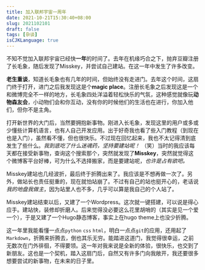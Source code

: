 ```yaml
---
title: 加入联邦宇宙一周年
date: 2021-10-21T15:30:40+08:00
slug: 2021102101
draft: false
tags: [杂谈]
isCJKLanguage: true
---
```


不知不觉加入联邦宇宙已经快**一年**的时间了。去年在机缘巧合之下，抛弃豆瓣注册了长毛象，随后发现了Misskey，并尝试自己建站。在这一年中发生了许多改变。

**老生重谈**，知道长毛象也有几年的时间，但始终没有走进门。去年这个时间，这扇门终于打开，进门之后我发现这是个**magic place**。注册长毛象之后发现这是一个和微博完全不一样的地方，长毛象四处洋溢着轻松快乐的气氛，这种感觉就像玩**动物森友会**，小动物们会和你互动，没有你的时候他们的生活也在进行，你加入他们，但你不是主角。

打开新世界的大门后，当然要拥抱新事物。刚进入长毛象，发现这里的用户或多或少懂些计算机语言，也有人自己开发应用。出于好奇我也看了些入门教程（到现在也是入门），虽然看不懂，但也很快乐。不过现在回忆起来，我也不太记得清到底发生了些什么。*我到底吃了什么迷魂药，坚持要建站呢！* （笑）当时的我应该每天都在接受新事物，查询这个搜索那个，突然就发现了**Misskey**，突然就觉得这个微博客平台好棒，可为什么不选择搬家，而是要建站呢，*也许是占有欲吧。*

Misskey建站也几经波折，最后终于折腾出来了。我应该是不想再做一次了。另外，做站长也责任挺重的，现在就怕站崩了。不过有自己的站也挺开心的，老话说*我的地盘我做主*，因为站里人也不多，几乎可以算是我自己的个人站了。

Misskey建站结束以后，又建了一个Wordpress。这次就一键搭建，可以说是得心应手。建站快，装修却折磨人。后来觉得没必要这么花里胡哨的（其实是见一个爱一个），于是又建了一个Hugo静态博客，事实上在hugo theme上也没少折腾。

这一年里我能看懂一点点`python` `css` `html`，明白一点点`git`的应用，还用起了`Markdown`，折腾来折腾去，倒也其乐无穷。能踏进这道门，我觉得很幸运，之前无数次在门外徘徊，不得要领。这一年对我来说是全新的体验，很快乐，也交到了新朋友。这也是一个契机，踏入这扇门后，自然又有许多门向我敞开，我还要很多想要尝试的新事物，在未来的日子里。
